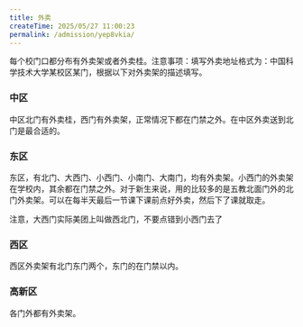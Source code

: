 ```yaml
---
title: 外卖
createTime: 2025/05/27 11:00:23
permalink: /admission/yep8vkia/
---
```


每个校门口都分布有外卖架或者外卖桂。注意事项：填写外卖地址格式为：中国科学技术大学某校区某门，根据以下对外卖架的描述填写。

### 中区

中区北门有外卖桂，西门有外卖架，正常情况下都在门禁之外。在中区外卖送到北门是最合适的。

### 东区

东区，有北门、大西门、小西门、小南门、大南门，均有外卖架。小西门的外卖架在学校内，其余都在门禁之外。对于新生来说，用的比较多的是五教北面门外的北门外卖架。可以在每半天最后一节课下课前点好外卖，然后下了课就取走。

注意，大西门实际美团上叫做西北门，不要点错到小西门去了

### 西区

西区外卖架有北门东门两个，东门的在门禁以内。

### 高新区

各门外都有外卖架。
